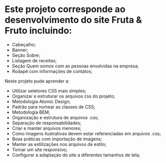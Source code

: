 # Este projeto corresponde ao desenvolvimento do site **Fruta & Fruto** incluindo:

* Cabeçalho;
* Banner;
* Seção Sobre;
* Listagem de receitas;
* Seção Quem somos com as pessoas envolvidas na empresa;
* Rodapé com informações de contatos;


Neste projeto pude aprender a: 

* Utilizar seletores CSS mais simples;
* Organizar e estruturar os arquivos css do projeto;
* Metodologia Atomic Design;
* Padrão para nomear as classes de CSS;
* Metodologia BEM;
* Organização e estrutura de arquivos .css;
* Separação de responsabilidades;
* Criar e manter arquivos menores;
* Como imagens ilustrativas devem estar referenciadas em arquivos .css;
* Boas práticas com importação de imagens;
* Manter as estilizações nos arquivos de estilo;
* Tornar um site responsivo;
* Configurar a adaptação do site a diferentes tamanhos de tela;
